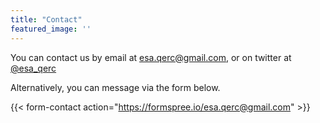 ```yaml
---
title: "Contact"
featured_image: ''
---
```


You can contact us by email at [esa.qerc@gmail.com](mailto:esa.qerc@gmail.com), or on twitter at [@esa_qerc](https:///twitter.com/esa_qerc)

Alternatively, you can message via the form below.

{{< form-contact action="https://formspree.io/esa.qerc@gmail.com" >}}
